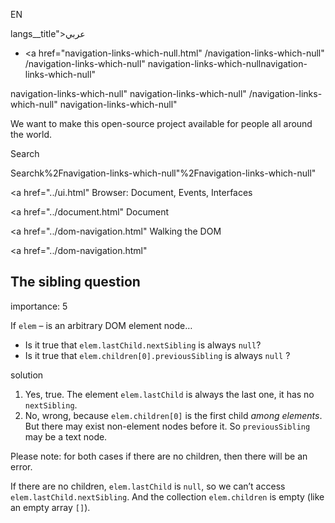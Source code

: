 EN

langs\_\_title">عربي</span></a>

- <a href="navigation-links-which-null.html"
  /navigation-links-which-null"
  /navigation-links-which-null"
  navigation-links-which-nullnavigation-links-which-null"

<!-- -->

navigation-links-which-null"
navigation-links-which-null"
/navigation-links-which-null"
navigation-links-which-null"

We want to make this open-source project available for people all around the world.

Search

Searchk%2Fnavigation-links-which-null"%2Fnavigation-links-which-null" </a>

<a href="../ui.html" Browser: Document, Events, Interfaces</span></a>

<a href="../document.html" Document</span></a>

<a href="../dom-navigation.html" Walking the DOM</span></a>

<a href="../dom-navigation.html"

## The sibling question

<span class="task__importance" title="How important is the task, from 1 to 5">importance: 5</span>

If `elem` – is an arbitrary DOM element node…

- Is it true that `elem.lastChild.nextSibling` is always `null`?
- Is it true that `elem.children[0].previousSibling` is always `null` ?

solution

1.  Yes, true. The element `elem.lastChild` is always the last one, it has no `nextSibling`.
2.  No, wrong, because `elem.children[0]` is the first child _among elements_. But there may exist non-element nodes before it. So `previousSibling` may be a text node.

Please note: for both cases if there are no children, then there will be an error.

If there are no children, `elem.lastChild` is `null`, so we can’t access `elem.lastChild.nextSibling`. And the collection `elem.children` is empty (like an empty array `[]`).
